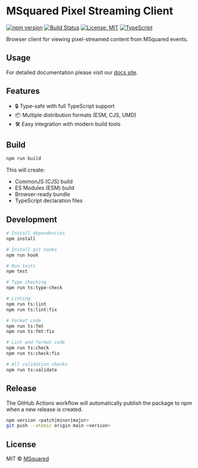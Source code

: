# MSquared Pixel Streaming Client

[![npm version](https://img.shields.io/npm/v/@msquared/pixel-streaming-client.svg)](https://www.npmjs.com/package/@msquared/pixel-streaming-client)
[![Build Status](https://github.com/msquared-io/pixel-streaming-client/actions/workflows/main.yaml/badge.svg)](https://github.com/msquared-io/pixel-streaming-client/actions/workflows/main.yaml)
[![License: MIT](https://img.shields.io/badge/License-MIT-yellow.svg)](https://opensource.org/licenses/MIT)
[![TypeScript](https://img.shields.io/badge/TypeScript-5.7-blue.svg)](https://www.typescriptlang.org/)

Browser client for viewing pixel-streamed content from MSquared events.

## Usage

For detailed documentation please visit our [docs site](https://docs.msquared.io/apis-and-tooling/frontend-sdks/pixel-streaming).

## Features

- 🔒 Type-safe with full TypeScript support
- 📦 Multiple distribution formats (ESM, CJS, UMD)
- 🛠️ Easy integration with modern build tools

## Build

```bash
npm run build
```

This will create:
- CommonJS (CJS) build
- ES Modules (ESM) build
- Browser-ready bundle
- TypeScript declaration files

## Development

```bash
# Install dependencies
npm install

# Install git hooks
npm run hook

# Run tests
npm test

# Type checking
npm run ts:type-check

# Linting
npm run ts:lint
npm run ts:lint:fix

# Format code
npm run ts:fmt
npm run ts:fmt:fix

# Lint and format code
npm run ts:check
npm run ts:check:fix

# All validation checks
npm run ts:validate
```

## Release

The GitHub Actions workflow will automatically publish the package to npm when a new release is created.

```bash
npm version <patch|minor|major>
git push --atomic origin main <version>
```

## License

MIT © [MSquared](https://msquared.io)
